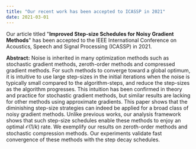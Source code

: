 ```yaml
---
title: "Our recent work has been accepted to ICASSP in 2021"
date: 2021-03-01
---
```


Our article titled "**Improved Step-size Schedules for Noisy Gradient Methods**" has been accepted to the IEEE International Conference on Acoustics, Speech and Signal Processing (ICASSP) in 2021. 

**Abstract:** Noise is inherited in many optimization methods such as stochastic gradient methods, zeroth-order methods and compressed gradient methods. For such methods to converge toward a global optimum, it is intuitive to use large step-sizes in the initial iterations when the noise is typically small compared to the algorithm-steps, and reduce the step-sizes as the algorithm progresses. This intuition has been confirmed in theory and practice for stochastic gradient methods, but similar results are lacking for other methods using approximate gradients. This paper shows that the diminishing step-size strategies can  indeed be applied for a broad class of noisy gradient methods. Unlike previous works, our analysis framework shows that such step-size schedules enable these methods to enjoy an optimal $\mathcal{O}(1/k)$ rate. We exemplify our results on zeroth-order methods and stochastic compression methods. Our experiments validate fast convergence of these methods with the step decay schedules.
